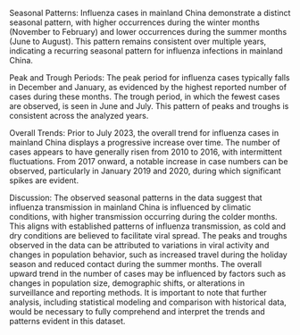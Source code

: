 Seasonal Patterns: Influenza cases in mainland China demonstrate a distinct seasonal pattern, with higher occurrences during the winter months (November to February) and lower occurrences during the summer months (June to August). This pattern remains consistent over multiple years, indicating a recurring seasonal pattern for influenza infections in mainland China.

Peak and Trough Periods: The peak period for influenza cases typically falls in December and January, as evidenced by the highest reported number of cases during these months. The trough period, in which the fewest cases are observed, is seen in June and July. This pattern of peaks and troughs is consistent across the analyzed years.

Overall Trends: Prior to July 2023, the overall trend for influenza cases in mainland China displays a progressive increase over time. The number of cases appears to have generally risen from 2010 to 2016, with intermittent fluctuations. From 2017 onward, a notable increase in case numbers can be observed, particularly in January 2019 and 2020, during which significant spikes are evident.

Discussion: The observed seasonal patterns in the data suggest that influenza transmission in mainland China is influenced by climatic conditions, with higher transmission occurring during the colder months. This aligns with established patterns of influenza transmission, as cold and dry conditions are believed to facilitate viral spread. The peaks and troughs observed in the data can be attributed to variations in viral activity and changes in population behavior, such as increased travel during the holiday season and reduced contact during the summer months. The overall upward trend in the number of cases may be influenced by factors such as changes in population size, demographic shifts, or alterations in surveillance and reporting methods. It is important to note that further analysis, including statistical modeling and comparison with historical data, would be necessary to fully comprehend and interpret the trends and patterns evident in this dataset.